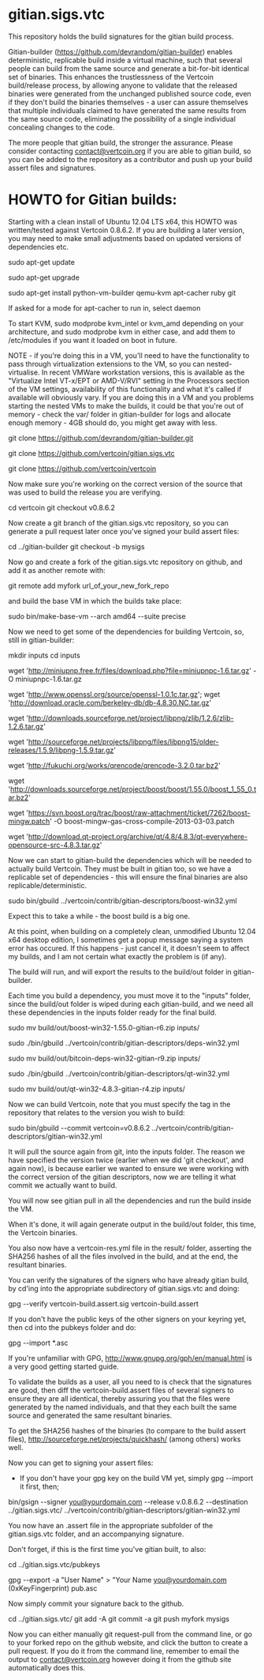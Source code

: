gitian.sigs.vtc
===============

This repository holds the build signatures for the gitian build process.

Gitian-builder (https://github.com/devrandom/gitian-builder) enables deterministic, replicable build inside a virtual machine,
such that several people can build from the same source and generate a bit-for-bit identical set of binaries. This enhances
the trustlessness of the Vertcoin build/release process, by allowing anyone to validate that the released binaries were
generated from the unchanged published source code, even if they don't build the binaries themselves - a user can assure
themselves that multiple individuals claimed to have generated the same results from the same source code, eliminating
the possibility of a single individual concealing changes to the code.

The more people that gitian build, the stronger the assurance. Please consider contacting contact@vertcoin.org if you
are able to gitian build, so you can be added to the repository as a contributor and push up your build assert files
and signatures.

HOWTO for Gitian builds:
========================

Starting with a clean install of Ubuntu 12.04 LTS x64, this HOWTO was written/tested against Vertcoin 0.8.6.2. If you are 
building a later version, you may need to make small adjustments based on updated versions of dependencies etc.

sudo apt-get update

sudo apt-get upgrade

sudo apt-get install python-vm-builder qemu-kvm apt-cacher ruby git

If asked for a mode for apt-cacher to run in, select daemon

To start KVM, sudo modprobe kvm_intel or kvm_amd depending on your architecture, and sudo modprobe kvm in either case, 
and add them to /etc/modules if you want it loaded on boot in future. 

NOTE - if you're doing this in a VM, you'll need to have the functionality to pass through virtualization extensions to the VM, 
so you can nested-virtualise. In recent VMWare workstation versions, this is available as the "Virtualize Intel VT-x/EPT or AMD-V/RVI" 
setting in the Processors section of the VM settings, availability of this functionality and what it's called if available will 
obviously vary. If you are doing this in a VM and you problems starting the nested VMs to make the builds, it could be that you're out 
of memory - check the var/ folder in gitian-builder for logs and allocate enough memory - 4GB should do, you might get away with less.

git clone https://github.com/devrandom/gitian-builder.git

git clone https://github.com/vertcoin/gitian.sigs.vtc

git clone https://github.com/vertcoin/vertcoin

Now make sure you're working on the correct version of the source that was used to build the release you are verifying. 

cd vertcoin
git checkout v0.8.6.2

Now create a git branch of the gitian.sigs.vtc repository, so you can generate a pull request later once you've signed your 
build assert files:

cd ../gitian-builder
git checkout -b mysigs

Now go and create a fork of the gitian.sigs.vtc repository on github, and add it as another remote with:

git remote add myfork url_of_your_new_fork_repo

and build the base VM in which the builds take place:

sudo bin/make-base-vm --arch amd64 --suite precise

Now we need to get some of the dependencies for building Vertcoin, so, still in gitian-builder:

mkdir inputs
cd inputs

wget 'http://miniupnp.free.fr/files/download.php?file=miniupnpc-1.6.tar.gz' -O miniupnpc-1.6.tar.gz

wget 'http://www.openssl.org/source/openssl-1.0.1c.tar.gz'; wget 'http://download.oracle.com/berkeley-db/db-4.8.30.NC.tar.gz' 

wget 'http://downloads.sourceforge.net/project/libpng/zlib/1.2.6/zlib-1.2.6.tar.gz'

wget 'http://sourceforge.net/projects/libpng/files/libpng15/older-releases/1.5.9/libpng-1.5.9.tar.gz' 

wget 'http://fukuchi.org/works/qrencode/qrencode-3.2.0.tar.bz2'

wget 'http://downloads.sourceforge.net/project/boost/boost/1.55.0/boost_1_55_0.tar.bz2' 

wget 'https://svn.boost.org/trac/boost/raw-attachment/ticket/7262/boost-mingw.patch' -O boost-mingw-gas-cross-compile-2013-03-03.patch 

wget 'http://download.qt-project.org/archive/qt/4.8/4.8.3/qt-everywhere-opensource-src-4.8.3.tar.gz'

Now we can start to gitian-build the dependencies which will be needed to actually build Vertcoin. They must be built in gitian too, 
so we have a replicable set of dependencies - this will ensure the final binaries are also replicable/deterministic. 

sudo bin/gbuild ../vertcoin/contrib/gitian-descriptors/boost-win32.yml

Expect this to take a while - the boost build is a big one.

At this point, when building on a completely clean, unmodified Ubuntu 12.04 x64 desktop edition, I sometimes get a popup message 
saying a system error has occured. If this happens - just cancel it, it doesn't seem to affect my builds, and I am not certain what 
exactly the problem is (if any).

The build will run, and will export the results to the build/out folder in gitian-builder. 

Each time you build a dependency, you must move it to the "inputs" folder, since the build/out folder is wiped during each gitian-build, 
and we need all these dependencies in the inputs folder ready for the final build.

sudo mv build/out/boost-win32-1.55.0-gitian-r6.zip inputs/

sudo ./bin/gbuild ../vertcoin/contrib/gitian-descriptors/deps-win32.yml

sudo mv build/out/bitcoin-deps-win32-gitian-r9.zip inputs/

sudo ./bin/gbuild ../vertcoin/contrib/gitian-descriptors/qt-win32.yml

sudo mv build/out/qt-win32-4.8.3-gitian-r4.zip inputs/

Now we can build Vertcoin, note that you must specify the tag in the repository that relates to the version you wish to build:

sudo bin/gbuild --commit vertcoin=v0.8.6.2 ../vertcoin/contrib/gitian-descriptors/gitian-win32.yml

It will pull the source again from git, into the inputs folder. The reason we have specified the version twice (earlier when we 
did 'git checkout', and again now), is because earlier we wanted to ensure we were working with the correct version of the gitian 
descriptors, now we are telling it what commit we actually want to build. 

You will now see gitian pull in all the dependencies and run the build inside the VM.

When it's done, it will again generate output in the build/out folder, this time, the Vertcoin binaries. 	

You also now have a vertcoin-res.yml file in the result/ folder, asserting the SHA256 hashes of all the files involved in the build, 
and at the end, the resultant binaries.

You can verify the signatures of the signers who have already gitian build, by cd'ing into the appropriate subdirectory of 
gitian.sigs.vtc and doing:

gpg --verify vertcoin-build.assert.sig vertcoin-build.assert

If you don't have the public keys of the other signers on your keyring yet, then cd into the pubkeys folder and do:

gpg --import *.asc

If you're unfamiliar with GPG, http://www.gnupg.org/gph/en/manual.html is a very good getting started guide.

To validate the builds as a user, all you need to is check that the signatures are good, then diff the vertcoin-build.assert files 
of several signers to ensure they are all identical, thereby assuring you that the files were generated by the named individuals, 
and that they each built the same source and generated the same resultant binaries. 

To get the SHA256 hashes of the binaries (to compare to the build assert files), http://sourceforge.net/projects/quickhash/ 
(among others) works well.

Now you can get to signing your assert files:

- If you don't have your gpg key on the build VM yet, simply gpg --import it first, then;

bin/gsign --signer you@yourdomain.com --release v.0.8.6.2 --destination ../gitian.sigs.vtc/ ../vertcoin/contrib/gitian-descriptors/gitian-win32.yml

You now have an .assert file in the appropriate subfolder of the gitian.sigs.vtc folder, and an accompanying signature.

Don't forget, if this is the first time you've gitian built, to also:

cd ../gitian.sigs.vtc/pubkeys

gpg --export -a "User Name" > "Your Name you@yourdomain.com (0xKeyFingerprint) pub.asc

Now simply commit your signature back to the github.

cd ../gitian.sigs.vtc/
git add -A
git commit -a
git push myfork mysigs

Now you can either manually git request-pull from the command line, or go to your forked repo on the github website, and
click the button to create a pull request. If you do it from the command line, remember to email the output to contact@vertcoin.org
however doing it from the github site automatically does this.


